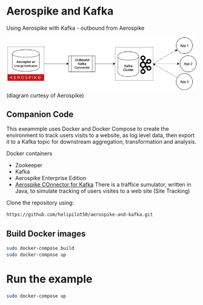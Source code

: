 # Aerospike and Kafka
Using Aerospike with Kafka - outbound from Aerospike

![Kafka Outbound](assets/kafka_outbound.png)
(diagram curtesy of Aerospike)


## Companion Code
This exeammple uses Docker and Docker Compose to create the environment to track users visits to a website, as log level data, then export it to a Kafka topic for downstream aggregation, transformation and analysis.

Docker containers
- Zookeeper
- Kafka
- Aerospike Enterprise Edition
- [Aerospike COnnector for Kafka](https://www.aerospike.com/docs/connectors/enterprise/kafka/)
There is a traffice sumulator, written in Java, to simulate tracking of users visites to a web site (Site Tracking)

Clone the repository using:
```bash
https://github.com/helipilot50/aerospike-and-kafka.git
```

## Build Docker images
```bash
sudo docker-compose build
sudo docker-compose up
```
# Run the example
```bash
sudo docker-compose up
```

